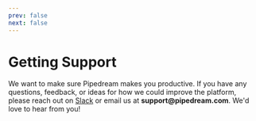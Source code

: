 ```yaml
---
prev: false
next: false
---
```


# Getting Support

We want to make sure Pipedream makes you productive. If you have any questions, feedback, or ideas for how we could improve the platform, please reach out on [Slack](https://pipedream.com/community) or email us at <span style="unicode-bidi:bidi-override; direction: rtl;font-weight: bold">moc.maerdepip@troppus</span>. We'd love to hear from you!
